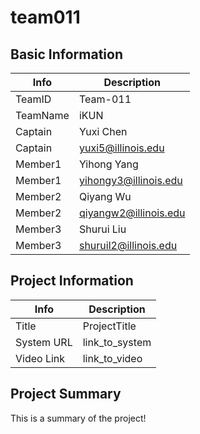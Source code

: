 # team011

## Basic Information

|   Info      |        Description     |
| ----------- | ---------------------- |
| TeamID      |        Team-011        |
| TeamName    |         iKUN           |
| Captain     |       Yuxi Chen        |
| Captain     |   yuxi5@illinois.edu   |
| Member1     |      Yihong Yang       |
| Member1     |  yihongy3@illinois.edu |
| Member2     |       Qiyang Wu        |
| Member2     |  qiyangw2@illinois.edu |
| Member3     |      Shurui Liu        |
| Member3     |  shuruil2@illinois.edu |

## Project Information

|   Info      |        Description     |
| ----------- | ---------------------- |
|  Title      |       ProjectTitle     |
| System URL  |      link_to_system    |
| Video Link  |      link_to_video     |

## Project Summary

This is a summary of the project!
